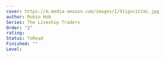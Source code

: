 ```yaml
---
cover: https://m.media-amazon.com/images/I/91igociCCmL.jpg
author: Robin Hob
Series: The Liveship Traders
Order: "2"
rating: 
Status: ToRead
Finished: ""
Level:
---
```








